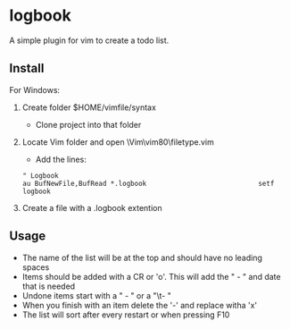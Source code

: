 # logbook
A simple plugin for vim to create a todo list.

## Install
For Windows:
1. Create folder $HOME/vimfile/syntax
   - Clone project into that folder
1. Locate Vim folder and open \Vim\vim80\filetype.vim

   - Add the lines:
   ```
   " Logbook
   au BufNewFile,BufRead *.logbook                            setf logbook
   ```
1. Create a file with a .logbook extention

## Usage
- The name of the list will be at the top and should have no leading spaces
- Items should be added with a CR or 'o'.  This will add the " - " and date that is needed
- Undone items start with a " - " or a "\t- "
- When you finish with an item delete the '-' and replace witha 'x'
- The list will sort after every restart or when pressing F10
